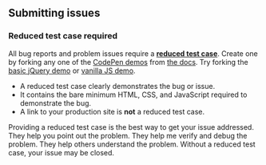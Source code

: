 ## Submitting issues

### Reduced test case required

All bug reports and problem issues require a [**reduced test case**](https://css-tricks.com/reduced-test-cases/). Create one by forking any one of the [CodePen demos](https://codepen.io/desandro/tag/draggabilly-docs) from [the docs](https://draggabilly.desandro.com). Try forking the [basic jQuery demo](https://codepen.io/desandro/pen/yyRapr) or [vanilla JS demo](https://codepen.io/desandro/pen/EadgXx).

+ A reduced test case clearly demonstrates the bug or issue.
+ It contains the bare minimum HTML, CSS, and JavaScript required to demonstrate the bug.
+ A link to your production site is **not** a reduced test case.

Providing a reduced test case is the best way to get your issue addressed. They help you point out the problem. They help me verify and debug the problem. They help others understand the problem. Without a reduced test case, your issue may be closed.
